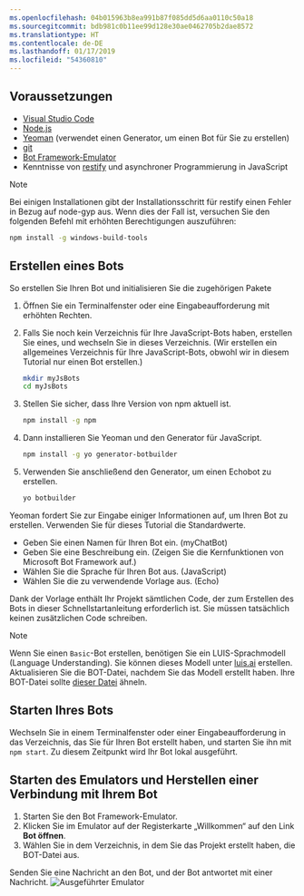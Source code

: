 ```yaml
---
ms.openlocfilehash: 04b015963b8ea991b87f085dd5d6aa0110c50a18
ms.sourcegitcommit: bdb981c0b11ee99d128e30ae0462705b2dae8572
ms.translationtype: HT
ms.contentlocale: de-DE
ms.lasthandoff: 01/17/2019
ms.locfileid: "54360810"
---
```

## <a name="prerequisites"></a>Voraussetzungen

- [Visual Studio Code](https://www.visualstudio.com/downloads)
- [Node.js](https://nodejs.org/)
- [Yeoman](http://yeoman.io/) (verwendet einen Generator, um einen Bot für Sie zu erstellen)
- [git](https://git-scm.com/)
- [Bot Framework-Emulator](https://github.com/Microsoft/BotFramework-Emulator)
- Kenntnisse von [restify](http://restify.com/) und asynchroner Programmierung in JavaScript

> [!NOTE]
> Bei einigen Installationen gibt der Installationsschritt für restify einen Fehler in Bezug auf node-gyp aus.
> Wenn dies der Fall ist, versuchen Sie den folgenden Befehl mit erhöhten Berechtigungen auszuführen:
> ```bash
> npm install -g windows-build-tools
> ```

## <a name="create-a-bot"></a>Erstellen eines Bots

So erstellen Sie Ihren Bot und initialisieren Sie die zugehörigen Pakete

1. Öffnen Sie ein Terminalfenster oder eine Eingabeaufforderung mit erhöhten Rechten.
1. Falls Sie noch kein Verzeichnis für Ihre JavaScript-Bots haben, erstellen Sie eines, und wechseln Sie in dieses Verzeichnis. (Wir erstellen ein allgemeines Verzeichnis für Ihre JavaScript-Bots, obwohl wir in diesem Tutorial nur einen Bot erstellen.)

   ```bash
   mkdir myJsBots
   cd myJsBots
   ```

1. Stellen Sie sicher, dass Ihre Version von npm aktuell ist.

   ```bash
   npm install -g npm
   ```

1. Dann installieren Sie Yeoman und den Generator für JavaScript.

   ```bash
   npm install -g yo generator-botbuilder
   ```

1. Verwenden Sie anschließend den Generator, um einen Echobot zu erstellen.

   ```bash
   yo botbuilder
   ```

Yeoman fordert Sie zur Eingabe einiger Informationen auf, um Ihren Bot zu erstellen. Verwenden Sie für dieses Tutorial die Standardwerte.

- Geben Sie einen Namen für Ihren Bot ein. (myChatBot)
- Geben Sie eine Beschreibung ein. (Zeigen Sie die Kernfunktionen von Microsoft Bot Framework auf.)
- Wählen Sie die Sprache für Ihren Bot aus. (JavaScript)
- Wählen Sie die zu verwendende Vorlage aus. (Echo)

Dank der Vorlage enthält Ihr Projekt sämtlichen Code, der zum Erstellen des Bots in dieser Schnellstartanleitung erforderlich ist. Sie müssen tatsächlich keinen zusätzlichen Code schreiben.

> [!NOTE]
> Wenn Sie einen `Basic`-Bot erstellen, benötigen Sie ein LUIS-Sprachmodell (Language Understanding). Sie können dieses Modell unter [luis.ai](https://www.luis.ai) erstellen. Aktualisieren Sie die BOT-Datei, nachdem Sie das Modell erstellt haben. Ihre BOT-Datei sollte [dieser Datei](../v4sdk/bot-builder-service-file.md) ähneln.

## <a name="start-your-bot"></a>Starten Ihres Bots

Wechseln Sie in einem Terminalfenster oder einer Eingabeaufforderung in das Verzeichnis, das Sie für Ihren Bot erstellt haben, und starten Sie ihn mit `npm start`. Zu diesem Zeitpunkt wird Ihr Bot lokal ausgeführt.

## <a name="start-the-emulator-and-connect-your-bot"></a>Starten des Emulators und Herstellen einer Verbindung mit Ihrem Bot

1. Starten Sie den Bot Framework-Emulator.
2. Klicken Sie im Emulator auf der Registerkarte „Willkommen“ auf den Link **Bot öffnen**.
3. Wählen Sie in dem Verzeichnis, in dem Sie das Projekt erstellt haben, die BOT-Datei aus.

Senden Sie eine Nachricht an den Bot, und der Bot antwortet mit einer Nachricht.
![Ausgeführter Emulator](../media/emulator-v4/js-quickstart.png)
